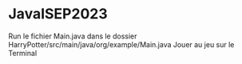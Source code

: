 # JavaISEP2023
Run le fichier Main.java dans le dossier HarryPotter/src/main/java/org/example/Main.java 
Jouer au jeu sur le Terminal
